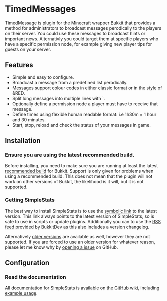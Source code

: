 TimedMessages
====================================

TimedMessage is plugin for the Minecraft wrapper [Bukkit](http://bukkit.org/) that provides a method for administrators to broadcast messages perodically to the players on their server. You could use these messages to broadcast hints or important news. Alternativly you could target them at specific players who have a specific permission node, for example giving new player tips for guests on your server.

## Features

- Simple and easy to configure.
- Broadcast a message from a predefined list perodically.
- Messages support colour codes in either classic format or in the style of &RED.
- Split long messages into multiple lines with `.
- Optionally define a permission node a player must have to receive that message.
- Define times using flexible human readable format: i.e 1h30m = 1 hour and 30 minutes.
- Start, stop, reload and check the status of your messages in game.

## Installation

### Ensure you are using the latest recommended build.

Before installing, you need to make sure you are running at least the latest [recommended build](http://dl.bukkit.org/latest-rb/craftbukkit.jar) for Bukkit. Support is only given for problems when using a recommended build. This does not mean that the plugin will not work on other versions of Bukkit, the likelihood is it will, but it is not supported.

### Getting SimpleStats

The best way to install SimpleStats is to use the [symbolic link](http://repository.james.richardson.name/symbolic/TimedMessages.jar) to the latest version. This link always points to the latest version of SimpleStats, so is safe to use in scripts or update plugins. Additionally you can to use the [RSS feed](http://dev.bukkit.org/server-mods/SimpleStats/files.rss) provided by BukkitDev as this also includes a version changelog.
    
Alternatively [older versions](http://repository.james.richardson.name/releases/name/richardson/james/bukkit/timed-messages/) are available as well, however they are not supported. If you are forced to use an older version for whatever reason, please let me know why by [opening a issue](https://github.com/grandwazir/TimedMessages/issues/new) on GitHub.

## Configuration

### Read the documentation

All documentation for SimpleStats is available on the [GitHub wiki](https://github.com/grandwazir/TimedMessages/wiki), including [example usage](https://github.com/grandwazir/TimedMessages/wiki/Instructions).


